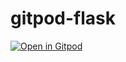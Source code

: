 # gitpod-flask
[![Open in Gitpod](https://gitpod.io/button/open-in-gitpod.svg)](https://gitpod.io/#https://github.com/toro-calvinjazz/gitpod-flask-template)